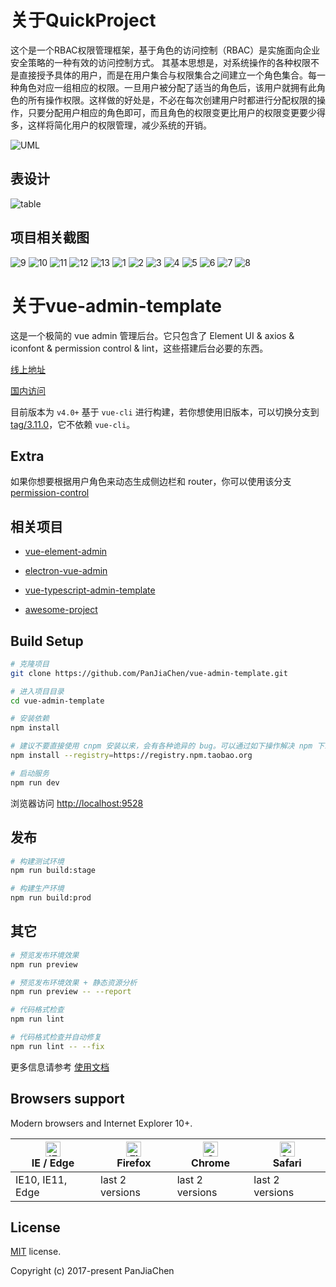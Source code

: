 

# 关于QuickProject

这个是一个RBAC权限管理框架，基于角色的访问控制（RBAC）是实施面向企业安全策略的一种有效的访问控制方式。
其基本思想是，对系统操作的各种权限不是直接授予具体的用户，而是在用户集合与权限集合之间建立一个角色集合。每一种角色对应一组相应的权限。一旦用户被分配了适当的角色后，该用户就拥有此角色的所有操作权限。这样做的好处是，不必在每次创建用户时都进行分配权限的操作，只要分配用户相应的角色即可，而且角色的权限变更比用户的权限变更要少得多，这样将简化用户的权限管理，减少系统的开销。

![UML](https://user-images.githubusercontent.com/28785691/117293954-a6b9dc00-aea4-11eb-8ec3-a51c7ffd1776.png)

## 表设计
![table](https://user-images.githubusercontent.com/28785691/117275552-baf3de00-ae90-11eb-88ef-bb73b1c2f231.png)

## 项目相关截图

![9](https://user-images.githubusercontent.com/28785691/117138067-22505600-addd-11eb-879e-dab02ac5c214.png)
![10](https://user-images.githubusercontent.com/28785691/117138073-22e8ec80-addd-11eb-8053-44a5899bffe2.png)
![11](https://user-images.githubusercontent.com/28785691/117138077-23818300-addd-11eb-91ac-93e6b376f1d5.png)
![12](https://user-images.githubusercontent.com/28785691/117138080-241a1980-addd-11eb-91e2-199bc63d8b17.png)
![13](https://user-images.githubusercontent.com/28785691/117138084-24b2b000-addd-11eb-867f-66af54373634.png)
![1](https://user-images.githubusercontent.com/28785691/117138090-254b4680-addd-11eb-98d6-019557445b26.png)
![2](https://user-images.githubusercontent.com/28785691/117138094-267c7380-addd-11eb-8525-2af3f7d8c76a.png)
![3](https://user-images.githubusercontent.com/28785691/117138099-27150a00-addd-11eb-9f2b-4f5b865c6fca.png)
![4](https://user-images.githubusercontent.com/28785691/117138103-27ada080-addd-11eb-8cd5-4f910a6714ee.png)
![5](https://user-images.githubusercontent.com/28785691/117138109-28decd80-addd-11eb-8e33-3a251c0ee5a5.png)
![6](https://user-images.githubusercontent.com/28785691/117138114-29776400-addd-11eb-92f2-119c6fe4a165.png)
![7](https://user-images.githubusercontent.com/28785691/117138049-1f556580-addd-11eb-9ff2-d45e2c893b4a.png)
![8](https://user-images.githubusercontent.com/28785691/117138063-211f2900-addd-11eb-8ff0-5d471b397915.png)
# 关于vue-admin-template
这是一个极简的 vue admin 管理后台。它只包含了 Element UI & axios & iconfont & permission control & lint，这些搭建后台必要的东西。

[线上地址](http://panjiachen.github.io/vue-admin-template)

[国内访问](https://panjiachen.gitee.io/vue-admin-template)

目前版本为 `v4.0+` 基于 `vue-cli` 进行构建，若你想使用旧版本，可以切换分支到[tag/3.11.0](https://github.com/PanJiaChen/vue-admin-template/tree/tag/3.11.0)，它不依赖 `vue-cli`。

## Extra

如果你想要根据用户角色来动态生成侧边栏和 router，你可以使用该分支[permission-control](https://github.com/PanJiaChen/vue-admin-template/tree/permission-control)

## 相关项目

- [vue-element-admin](https://github.com/PanJiaChen/vue-element-admin)

- [electron-vue-admin](https://github.com/PanJiaChen/electron-vue-admin)

- [vue-typescript-admin-template](https://github.com/Armour/vue-typescript-admin-template)

- [awesome-project](https://github.com/PanJiaChen/vue-element-admin/issues/2312)



## Build Setup

```bash
# 克隆项目
git clone https://github.com/PanJiaChen/vue-admin-template.git

# 进入项目目录
cd vue-admin-template

# 安装依赖
npm install

# 建议不要直接使用 cnpm 安装以来，会有各种诡异的 bug。可以通过如下操作解决 npm 下载速度慢的问题
npm install --registry=https://registry.npm.taobao.org

# 启动服务
npm run dev
```

浏览器访问 [http://localhost:9528](http://localhost:9528)

## 发布

```bash
# 构建测试环境
npm run build:stage

# 构建生产环境
npm run build:prod
```

## 其它

```bash
# 预览发布环境效果
npm run preview

# 预览发布环境效果 + 静态资源分析
npm run preview -- --report

# 代码格式检查
npm run lint

# 代码格式检查并自动修复
npm run lint -- --fix
```

更多信息请参考 [使用文档](https://panjiachen.github.io/vue-element-admin-site/zh/)


## Browsers support

Modern browsers and Internet Explorer 10+.

| [<img src="https://raw.githubusercontent.com/alrra/browser-logos/master/src/edge/edge_48x48.png" alt="IE / Edge" width="24px" height="24px" />](http://godban.github.io/browsers-support-badges/)</br>IE / Edge | [<img src="https://raw.githubusercontent.com/alrra/browser-logos/master/src/firefox/firefox_48x48.png" alt="Firefox" width="24px" height="24px" />](http://godban.github.io/browsers-support-badges/)</br>Firefox | [<img src="https://raw.githubusercontent.com/alrra/browser-logos/master/src/chrome/chrome_48x48.png" alt="Chrome" width="24px" height="24px" />](http://godban.github.io/browsers-support-badges/)</br>Chrome | [<img src="https://raw.githubusercontent.com/alrra/browser-logos/master/src/safari/safari_48x48.png" alt="Safari" width="24px" height="24px" />](http://godban.github.io/browsers-support-badges/)</br>Safari |
| --------- | --------- | --------- | --------- |
| IE10, IE11, Edge| last 2 versions| last 2 versions| last 2 versions

## License

[MIT](https://github.com/PanJiaChen/vue-admin-template/blob/master/LICENSE) license.

Copyright (c) 2017-present PanJiaChen
